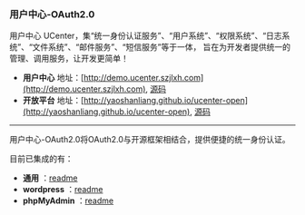 ### 用户中心-OAuth2.0

用户中心 UCenter，集“统一身份认证服务”、“用户系统”、“权限系统”、“日志系统”、“文件系统”、“邮件服务”、“短信服务”等于一体，
旨在为开发者提供统一的管理、调用服务，让开发更简单！

* **用户中心** 地址：[http://demo.ucenter.szjlxh.com](http://demo.ucenter.szjlxh.com), [源码](https://github.com/yaoshanliang/ucenter)
* **开放平台** 地址：[http://yaoshanliang.github.io/ucenter-open](http://yaoshanliang.github.io/ucenter-open), [源码](https://github.com/yaoshanliang/ucenter-open)

---
用户中心-OAuth2.0将OAuth2.0与开源框架相结合，提供便捷的统一身份认证。

目前已集成的有：
* **通用** ：[readme](https://github.com/yaoshanliang/ucenter-oauth/tree/master/basic)
* **wordpress** ：[readme](https://github.com/yaoshanliang/ucenter-oauth/tree/master/wordpress)
* **phpMyAdmin** ：[readme](https://github.com/yaoshanliang/ucenter-oauth/tree/master/phpMyAdmin)


